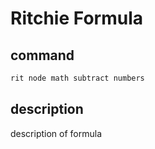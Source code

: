 # Ritchie Formula

## command

```bash
rit node math subtract numbers
```

## description

description of formula
